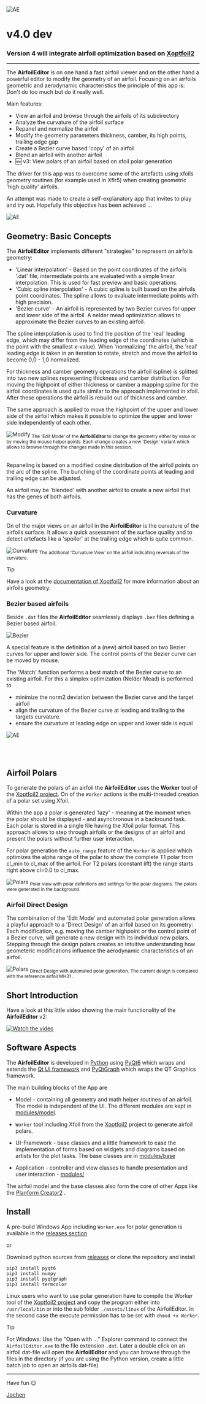 ![AE](images/AirfoilEditor_logo.png "Screenshot of the AirfoilEditor ")

# v4.0 dev

### Version 4 will integrate airfoil optimization based on [Xoptfoil2](https://github.com/jxjo/Xoptfoil2)

---


The **AirfoilEditor** is on one hand a fast airfoil viewer and on the other hand a powerful editor to modify the geometry of an airfoil. Focusing on an airfoils geometric and aerodynamic characteristics the principle of this app is: Don't do too much but do it really well.


Main features:  

* View an airfoil and browse through the airfoils of its subdirectory
* Analyze the curvature of the airfoil surface
* Repanel and normalize the airfoil
* Modify the geometry parameters thickness, camber, its high points, trailing edge gap  
* Create a Bezier curve based 'copy' of an airfoil 
* Blend an airfoil with another airfoil 
* :new:  v3: View polars of an airfoil based on xfoil polar generation

The driver for this app was to overcome some of the artefacts using xfoils geometry routines (for example used in Xflr5) when creating geometric 'high quality' airfoils. 

An attempt was made to create a self-explanatory app that invites to play and try out. Hopefully this objective has been achieved ... 


![AE](images/AirfoilEditor_App.png "Screenshot of the AirfoilEditor ")


## Geometry: Basic Concepts

The **AirfoilEditor** implements different "strategies" to represent an airfoils geometry:

- 'Linear interpolation' -  Based on the point coordinates of the airfoils '.dat' file, intermediate points are evaluated with a simple linear interpolation. This is used for fast preview and basic operations.
- 'Cubic spline interpolation' - A cubic spline is built based on the airfoils point coordinates. The spline allows to evaluate intermediate points with high precision.
- 'Bezier curve' - An airfoil is represented by two Bezier curves for upper and lower side of the airfoil. A nelder mead optimization allows to approximate the Bezier curves to an existing airfoil.


The spline interpolation is used to find the position of the 'real' leading edge, which may differ from the leading edge of the coordinates (which is the point with the smallest x-value). When 'normalizing' the airfoil, the 'real' leading edge is taken in an iteration to rotate, stretch and move the airfoil to become 0,0 - 1,0 normalized.

For thickness and camber geometry operations the airfoil (spline) is splitted into two new splines representing thickness and camber distribution. For moving the highpoint of either thickness or camber a mapping spline for the airfoil coordinates is used quite similar to the approach implemented in xfoil. After these operations the airfoil is rebuild out of thickness and camber. 

The same approach is applied to move the highpoint of the upper and lower side of the airfoil which makes it possible to optimize the upper and lower side independently of each other.



![Modify](images/Modify.png "Screenshot of Modifying Airfoil")
<sub>The 'Edit Mode' of the **AirfoilEditor** to change the geometry either by value or by moving the mouse helper points. Each change creates a new 'Design' variant which allows to browse through the changes made in this session. </sub>
<br></br>

Repaneling is based on a modified cosine distribution of the airfoil points on the arc of the spline. The bunching of the coordinate points at leading and trailing edge can be adjusted. 

An airfoil may be 'blended' with another airfoil to create a new airfoil that has the genes of both airfoils.

### Curvature 

On of the major views on an airfoil in the **AirfoilEditor** is the curvature of the airfoils surface. It allows a quick assessment of the surface quality and to detect artefacts like a 'spoiler' at the trailing edge which is quite common. 


![Curvature](images/Curvature.png "Screenshot of Curvature")
<sub>The additional 'Curvature View' on the airfoil indicating reversals of the curvature. </sub>

> [!TIP]
Have a look at the [documentation of Xoptfoil2](https://jxjo.github.io/Xoptfoil2/docs/geometry) for more information about an airfoils geometry.  


### Bezier based airfoils 

Beside `.dat` files the **AirfoilEditor** seamlessly displays `.bez` files defining a Bezier based airfoil. 

![Bezier](images/Bezier.png "Screenshot of Bezier curve definition")


A special feature is the definition of a (new) airfoil based on two Bezier curves for upper and lower side. The  control points of the Bezier curve can be moved by mouse.

The 'Match' function performs a best match of the Bezier curve to an existing airfoil. For this a simplex optimization (Nelder Mead) is performed to 
- minimize the norm2 deviation between the Bezier curve and the target airfoil
- align the curvature of the Bezier curve at leading and trailing to the targets curvature. 
- ensure the curvature at leading edge on upper and lower side is equal 


![AE](images/Match_Bezier.png "Screenshot of Bezier curve definition")

<!---
## Hicks-Henne based airfoils 

Hicks-Henne “bump” functions are applied to a base airfoil and add a linear combination of single-signed sine functions to deform its upper and lower surfaces to create a new airfoil shape.
They are used in the airfoil optimizer Xoptfoil2 as an alternative to Bezier curves to create new airfoil designs. 

The Airfoil Editor allows to visualize the Hicks-Henne functions which were applied to an airfoil. For this a special file format '.hicks' is used to interchange with Xoptfoil2.

![PC2](images/AirfoilEditor_Hicks-Henne.png "Screenshot of Hicks-Henne based airfoil")
<sup>Visualization of the Hicks-Henne bump functions, which were applied to the upper and lower side of the airfoil</sup>

-->
<br></br>

## Airfoil Polars

To generate the polars of an airfoil the **AirfoilEditor** uses the **Worker** tool of the [Xoptfoil2 project](https://jxjo.github.io/Xoptfoil2). On of the `Worker` actions is the multi-threaded creation of a polar set using Xfoil.

Within the app a polar is generated 'lazy' - meaning at the moment when the polar should be displayed - and asynchronous in a backround task. Each polar is stored in a single file having the Xfoil polar format. This approach allows to step through airfoils or the designs of an airfoil and present the polars without further user interaction.

For polar generation the `auto_range` feature of the `Worker` is applied which optimizes the alpha range of the polar to show the complete T1 polar from cl_min to cl_max of the airfoil. For T2 polars (constant lift) the range starts right above cl=0.0 to cl_max.


![Polars](images/Polars.png "Screenshot of Polar Generation")
<sub>Polar view with polar definitions and settings for the polar diagrams. The polars were generated in the background. </sub>

### Airfoil Direct Design 

The combination of the 'Edit Mode' and automated polar generation allows a playful approach to a 'Direct Design' of an airfoil based on its geometry: Each modification, e.g. moving the camber highpoint or the control point of a Bezier curve, will generate a new design with its individual new polars. Stepping through the design polars creates an intuitive understanding how geometeric modifications influence the aerodynamic characteristics of an airfoil. 


![Polars](images/Polars_direct_design.png "Direct Design with polar gneration")
<sub>Direct Design with automated polar generation. The current design is compared with the reference airfoil MH31
. </sub>



## Short Introduction 

Have a look at this little video showing the main functionality of the **AirfoilEditor** v2:

[![Watch the video](https://img.youtube.com/vi/gkgPbVkOAcU/maxresdefault.jpg)](https://youtu.be/gkgPbVkOAcU)



## Software Aspects

The **AirfoilEditor** is developed in  [Python](https://www.python.org/) using [PyQt6](https://pypi.org/project/PyQt6/) which wraps and extends the [Qt UI framework](https://www.qt.io/product/framework) and [PyQtGraph](https://www.pyqtgraph.org/) which wraps the QT Graphics framework. 

The main building blocks of the App are
* Model - containing all geometry and math helper routines of an airfoil. The model is independent of the UI. The different modules are kept in [modules/model](modules/model).

*  `Worker` tool including Xfoil from the [ Xoptfoil2](https://jxjo.github.io/Xoptfoil2) project to generate airfoil polars.

* UI-Framework - base classes and a little framework to ease the implementation of forms based on widgets and diagrams based on artists for the plot tasks. The base classes are in [modules/base](modules/base) 

* Application - controller and view classes to handle presentation and user interaction - [modules/](modules/) 

The airfoil model and the base classes also form the core of other Apps like the [Planform Creator2](https://github.com/jxjo/PlanformCreator2) . 

##  Install

A pre-build Windows App including `Worker.exe` for polar generation is available in the [releases section](https://github.com/jxjo/AirfoilEditor/releases)  

or 

Download python sources from [releases](https://github.com/jxjo/AirfoilEditor/releases) or clone the repository and install 

```
pip3 install pyqt6
pip3 install numpy
pip3 install pyqtgraph 
pip3 install termcolor
```

Linux users who want to use polar generation have to compile the Worker tool of the [ Xoptfoil2 project](https://jxjo.github.io/Xoptfoil2) and copy the program either into `/usr/local/bin` or into the sub folder `./assets/linux` of the AirfoilEditor. In the second case the execute permission has to be set with `chmod +x Worker`.  

> [!TIP]
 For Windows: Use the "Open with ..." Explorer command to connect the `AirfoilEditor.exe` to the file extension `.dat`. Later a double click on an airfoil dat-file will open the **AirfoilEditor** and you can browse through the files in the directory (if you are using the Python version, create a little batch job to open an airfoils dat-file)  

---

Have fun :wink:

[Jochen](mailto:jochen@jxjo.de)  

